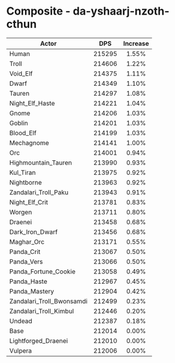 # Composite - da-yshaarj-nzoth-cthun
| Actor | DPS | Increase |
|---|:---:|:---:|
|Human|215295|1.55%|
|Troll|214606|1.22%|
|Void_Elf|214375|1.11%|
|Dwarf|214349|1.10%|
|Tauren|214297|1.08%|
|Night_Elf_Haste|214221|1.04%|
|Gnome|214206|1.03%|
|Goblin|214201|1.03%|
|Blood_Elf|214199|1.03%|
|Mechagnome|214141|1.00%|
|Orc|214001|0.94%|
|Highmountain_Tauren|213990|0.93%|
|Kul_Tiran|213975|0.92%|
|Nightborne|213963|0.92%|
|Zandalari_Troll_Paku|213943|0.91%|
|Night_Elf_Crit|213781|0.83%|
|Worgen|213711|0.80%|
|Draenei|213458|0.68%|
|Dark_Iron_Dwarf|213456|0.68%|
|Maghar_Orc|213171|0.55%|
|Panda_Crit|213067|0.50%|
|Panda_Vers|213066|0.50%|
|Panda_Fortune_Cookie|213058|0.49%|
|Panda_Haste|212967|0.45%|
|Panda_Mastery|212904|0.42%|
|Zandalari_Troll_Bwonsamdi|212499|0.23%|
|Zandalari_Troll_Kimbul|212446|0.20%|
|Undead|212387|0.18%|
|Base|212014|0.00%|
|Lightforged_Draenei|212010|0.00%|
|Vulpera|212006|0.00%|
